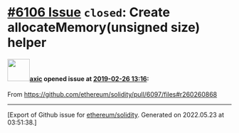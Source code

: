 # [\#6106 Issue](https://github.com/ethereum/solidity/issues/6106) `closed`: Create allocateMemory(unsigned size) helper

#### <img src="https://avatars.githubusercontent.com/u/20340?v=4" width="50">[axic](https://github.com/axic) opened issue at [2019-02-26 13:16](https://github.com/ethereum/solidity/issues/6106):

From https://github.com/ethereum/solidity/pull/6097/files#r260260868




-------------------------------------------------------------------------------



[Export of Github issue for [ethereum/solidity](https://github.com/ethereum/solidity). Generated on 2022.05.23 at 03:51:38.]
